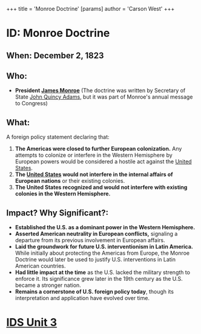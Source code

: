 +++
 title = 'Monroe Doctrine'
[params]
	author = 'Carson West'
+++
# ID: Monroe Doctrine

## When: December 2, 1823

## Who: 
- **President [James Monroe](./../james-monroe/)** (The doctrine was written by Secretary of State [John Quincy Adams](./../john-quincy-adams/), but it was part of Monroe's annual message to Congress)

## What: 
A foreign policy statement declaring that:

1. **The Americas were closed to further European colonization.**  Any attempts to colonize or interfere in the Western Hemisphere by European powers would be considered a hostile act against the [United States](./../united-states/).
2. **The [United States](./../united-states/) would not interfere in the internal affairs of European nations** or their existing colonies. 
3. **The United States recognized and would not interfere with existing colonies in the Western Hemisphere.**

## Impact? Why Significant?: 

* **Established the U.S. as a dominant power in the Western Hemisphere.** 
* **Asserted American neutrality in European conflicts,** signaling a departure from its previous involvement in European affairs.
* **Laid the groundwork for future U.S. interventionism in Latin America.** While initially about protecting the Americas from Europe, the Monroe Doctrine would later be used to justify U.S. interventions in Latin American countries.
* **Had little impact at the time** as the U.S. lacked the military strength to enforce it. Its significance grew later in the 19th century as the U.S. became a stronger nation. 
* **Remains a cornerstone of U.S. foreign policy today**, though its interpretation and application have evolved over time. 

# [IDS Unit 3](./../ids-unit-3/)